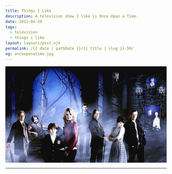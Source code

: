 ```yaml
---
title: Things I Like
description: A television show I like is Once Upon a Time.
date: 2012-04-29
tags: 
  - television
  - things i like
layout: layouts/post.njk
permalink: /{{ date | pathDate }}/{{ title | slug }}-50/
og: onceuponatime.jpg
---
```


![the cast of Once Upon a Time](/img/onceuponatime.jpg)

---
